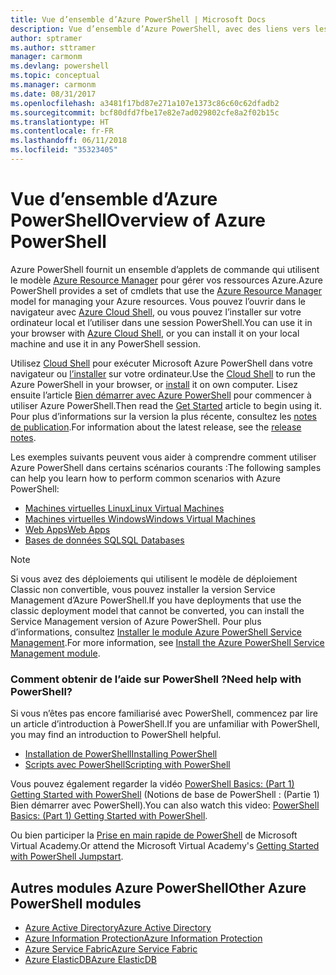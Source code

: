 ```yaml
---
title: Vue d’ensemble d’Azure PowerShell | Microsoft Docs
description: Vue d’ensemble d’Azure PowerShell, avec des liens vers les procédures d’installation et de configuration.
author: sptramer
ms.author: sttramer
manager: carmonm
ms.devlang: powershell
ms.topic: conceptual
ms.manager: carmonm
ms.date: 08/31/2017
ms.openlocfilehash: a3481f17bd87e271a107e1373c86c60c62dfadb2
ms.sourcegitcommit: bcf80dfd7fbe17e82e7ad029802cfe8a2f02b15c
ms.translationtype: HT
ms.contentlocale: fr-FR
ms.lasthandoff: 06/11/2018
ms.locfileid: "35323405"
---
```

# <a name="overview-of-azure-powershell"></a><span data-ttu-id="f33f9-103">Vue d’ensemble d’Azure PowerShell</span><span class="sxs-lookup"><span data-stu-id="f33f9-103">Overview of Azure PowerShell</span></span>

<span data-ttu-id="f33f9-104">Azure PowerShell fournit un ensemble d’applets de commande qui utilisent le modèle [Azure Resource Manager](/azure/azure-resource-manager/resource-group-overview) pour gérer vos ressources Azure.</span><span class="sxs-lookup"><span data-stu-id="f33f9-104">Azure PowerShell provides a set of cmdlets that use the [Azure Resource Manager](/azure/azure-resource-manager/resource-group-overview) model for managing your Azure resources.</span></span> <span data-ttu-id="f33f9-105">Vous pouvez l’ouvrir dans le navigateur avec [Azure Cloud Shell](/azure/cloud-shell/overview), ou vous pouvez l’installer sur votre ordinateur local et l’utiliser dans une session PowerShell.</span><span class="sxs-lookup"><span data-stu-id="f33f9-105">You can use it in your browser with [Azure Cloud Shell](/azure/cloud-shell/overview), or you can install it on your local machine and use it in any PowerShell session.</span></span>

<span data-ttu-id="f33f9-106">Utilisez [Cloud Shell](/azure/cloud-shell/overview) pour exécuter Microsoft Azure PowerShell dans votre navigateur ou [l’installer](install-azurerm-ps.md) sur votre ordinateur.</span><span class="sxs-lookup"><span data-stu-id="f33f9-106">Use the [Cloud Shell](/azure/cloud-shell/overview) to run the Azure PowerShell in your browser, or [install](install-azurerm-ps.md) it on own computer.</span></span> <span data-ttu-id="f33f9-107">Lisez ensuite l’article [Bien démarrer avec Azure PowerShell](get-started-azureps.md) pour commencer à utiliser Azure PowerShell.</span><span class="sxs-lookup"><span data-stu-id="f33f9-107">Then read the [Get Started](get-started-azureps.md) article to begin using it.</span></span> <span data-ttu-id="f33f9-108">Pour plus d’informations sur la version la plus récente, consultez les [notes de publication](release-notes-azureps.md).</span><span class="sxs-lookup"><span data-stu-id="f33f9-108">For information about the latest release, see the [release notes](release-notes-azureps.md).</span></span>

<span data-ttu-id="f33f9-109">Les exemples suivants peuvent vous aider à comprendre comment utiliser Azure PowerShell dans certains scénarios courants :</span><span class="sxs-lookup"><span data-stu-id="f33f9-109">The following samples can help you learn how to perform common scenarios with Azure PowerShell:</span></span>

* [<span data-ttu-id="f33f9-110">Machines virtuelles Linux</span><span class="sxs-lookup"><span data-stu-id="f33f9-110">Linux Virtual Machines</span></span>](/azure/virtual-machines/virtual-machines-linux-powershell-samples?toc=/powershell/azure/toc.json)
* [<span data-ttu-id="f33f9-111">Machines virtuelles Windows</span><span class="sxs-lookup"><span data-stu-id="f33f9-111">Windows Virtual Machines</span></span>](/azure/virtual-machines/virtual-machines-windows-powershell-samples?toc=/powershell/azure/toc.json)
* [<span data-ttu-id="f33f9-112">Web Apps</span><span class="sxs-lookup"><span data-stu-id="f33f9-112">Web Apps</span></span>](/azure/app-service-web/app-service-powershell-samples?toc=/powershell/azure/toc.json)
* [<span data-ttu-id="f33f9-113">Bases de données SQL</span><span class="sxs-lookup"><span data-stu-id="f33f9-113">SQL Databases</span></span>](/azure/sql-database/sql-database-powershell-samples?toc=/powershell/azure/toc.json)

> [!NOTE]
> <span data-ttu-id="f33f9-114">Si vous avez des déploiements qui utilisent le modèle de déploiement Classic non convertible, vous pouvez installer la version Service Management d’Azure PowerShell.</span><span class="sxs-lookup"><span data-stu-id="f33f9-114">If you have deployments that use the classic deployment model that cannot be converted, you can install the Service Management version of Azure PowerShell.</span></span> <span data-ttu-id="f33f9-115">Pour plus d’informations, consultez [Installer le module Azure PowerShell Service Management](/powershell/azure/servicemanagement/install-azure-ps).</span><span class="sxs-lookup"><span data-stu-id="f33f9-115">For more information, see [Install the Azure PowerShell Service Management module](/powershell/azure/servicemanagement/install-azure-ps).</span></span>

### <a name="need-help-with-powershell"></a><span data-ttu-id="f33f9-116">Comment obtenir de l’aide sur PowerShell ?</span><span class="sxs-lookup"><span data-stu-id="f33f9-116">Need help with PowerShell?</span></span>

<span data-ttu-id="f33f9-117">Si vous n’êtes pas encore familiarisé avec PowerShell, commencez par lire un article d’introduction à PowerShell.</span><span class="sxs-lookup"><span data-stu-id="f33f9-117">If you are unfamiliar with PowerShell, you may find an introduction to PowerShell helpful.</span></span>

* [<span data-ttu-id="f33f9-118">Installation de PowerShell</span><span class="sxs-lookup"><span data-stu-id="f33f9-118">Installing PowerShell</span></span>](/powershell/scripting/installing-windows-powershell)
* [<span data-ttu-id="f33f9-119">Scripts avec PowerShell</span><span class="sxs-lookup"><span data-stu-id="f33f9-119">Scripting with PowerShell</span></span>](/powershell/scripting/scripting-with-windows-powershell)

<span data-ttu-id="f33f9-120">Vous pouvez également regarder la vidéo [PowerShell Basics: (Part 1) Getting Started with PowerShell](https://channel9.msdn.com/Blogs/Taste-of-Premier/PowerShellBasicsPart1) (Notions de base de PowerShell : (Partie 1) Bien démarrer avec PowerShell).</span><span class="sxs-lookup"><span data-stu-id="f33f9-120">You can also watch this video: [PowerShell Basics: (Part 1) Getting Started with PowerShell](https://channel9.msdn.com/Blogs/Taste-of-Premier/PowerShellBasicsPart1).</span></span>

<span data-ttu-id="f33f9-121">Ou bien participer la [Prise en main rapide de PowerShell](https://mva.microsoft.com/liveevents/powershell-jumpstart) de Microsoft Virtual Academy.</span><span class="sxs-lookup"><span data-stu-id="f33f9-121">Or attend the Microsoft Virtual Academy's [Getting Started with PowerShell Jumpstart](https://mva.microsoft.com/liveevents/powershell-jumpstart).</span></span>

## <a name="other-azure-powershell-modules"></a><span data-ttu-id="f33f9-122">Autres modules Azure PowerShell</span><span class="sxs-lookup"><span data-stu-id="f33f9-122">Other Azure PowerShell modules</span></span>

* [<span data-ttu-id="f33f9-123">Azure Active Directory</span><span class="sxs-lookup"><span data-stu-id="f33f9-123">Azure Active Directory</span></span>](/powershell/azure/active-directory/)
* [<span data-ttu-id="f33f9-124">Azure Information Protection</span><span class="sxs-lookup"><span data-stu-id="f33f9-124">Azure Information Protection</span></span>](/powershell/azure/aip/)
* [<span data-ttu-id="f33f9-125">Azure Service Fabric</span><span class="sxs-lookup"><span data-stu-id="f33f9-125">Azure Service Fabric</span></span>](/powershell/azure/service-fabric/)
* [<span data-ttu-id="f33f9-126">Azure ElasticDB</span><span class="sxs-lookup"><span data-stu-id="f33f9-126">Azure ElasticDB</span></span>](/powershell/azure/elasticdbjobs/)
